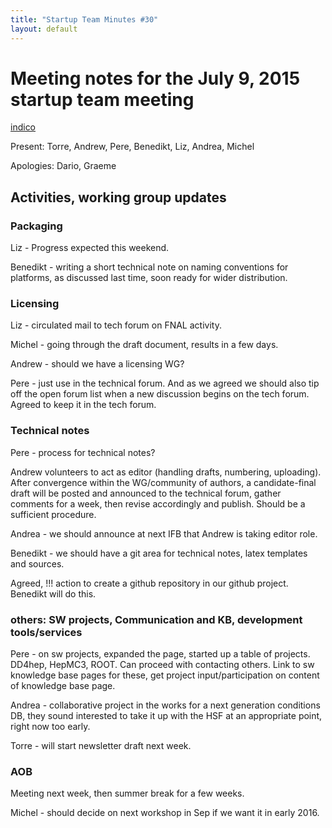 ```yaml
---
title: "Startup Team Minutes #30"
layout: default
---
```

# Meeting notes for the July 9, 2015 startup team meeting

[indico](https://indico.cern.ch/event/403784/)

Present: Torre, Andrew, Pere, Benedikt, Liz, Andrea, Michel

Apologies: Dario, Graeme

## Activities, working group updates

### Packaging

Liz - Progress expected this weekend.

Benedikt - writing a short technical note on naming conventions for platforms, as discussed last time, soon ready for wider distribution.

### Licensing

Liz - circulated mail to tech forum on FNAL activity.

Michel - going through the draft document, results in a few days.

Andrew - should we have a licensing WG?

Pere - just use in the technical forum. And as we agreed we should also tip off the open forum list when a new discussion begins on the tech forum.
Agreed to keep it in the tech forum.

### Technical notes

Pere - process for technical notes?

Andrew volunteers to act as editor (handling drafts, numbering, uploading). After convergence within the WG/community of authors, a candidate-final draft will be posted and announced to the technical forum, gather comments for a week, then revise accordingly and publish. Should be a sufficient procedure.

Andrea - we should announce at next IFB that Andrew is taking editor role.

Benedikt - we should have a git area for technical notes, latex templates and sources.

Agreed, !!! action to create a github repository in our github project. Benedikt will do this.

### others: SW projects, Communication and KB, development tools/services

Pere - on sw projects, expanded the page, started up a table of projects. DD4hep, HepMC3, ROOT. Can proceed with contacting others. Link to sw knowledge base pages for these, get project input/participation on content of knowledge base page.

Andrea - collaborative project in the works for a next generation conditions DB, they sound interested to take it up with the HSF at an appropriate point, right now too early.

Torre - will start newsletter draft next week.

### AOB

Meeting next week, then summer break for a few weeks.

Michel - should decide on next workshop in Sep if we want it in early 2016.
